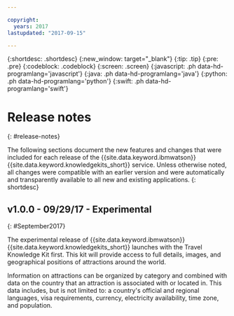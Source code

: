 ```yaml
---

copyright:
  years: 2017
lastupdated: "2017-09-15"

---
```


{:shortdesc: .shortdesc}
{:new_window: target="_blank"}
{:tip: .tip}
{:pre: .pre}
{:codeblock: .codeblock}
{:screen: .screen}
{:javascript: .ph data-hd-programlang='javascript'}
{:java: .ph data-hd-programlang='java'}
{:python: .ph data-hd-programlang='python'}
{:swift: .ph data-hd-programlang='swift'}


# Release notes
{: #release-notes}

The following sections document the new features and changes that were included for each release of the {{site.data.keyword.ibmwatson}} {{site.data.keyword.knowledgekits_short}} service. Unless otherwise noted, all changes were compatible with an earlier version and were automatically and transparently available to all new and existing applications.
{: shortdesc}

## v1.0.0 - 09/29/17 - Experimental
{: #September2017}

The experimental release of {{site.data.keyword.ibmwatson}} {{site.data.keyword.knowledgekits_short}} launches with the Travel Knowledge Kit first. This kit will provide access to full details, images, and geographical positions of attractions around the world. 

Information on attractions can be organized by category and combined with data on the country that an attraction is associated with or located in. This data includes, but is not limited to: a country's official and regional languages, visa requirements, currency, electricity availability, time zone, and population.






